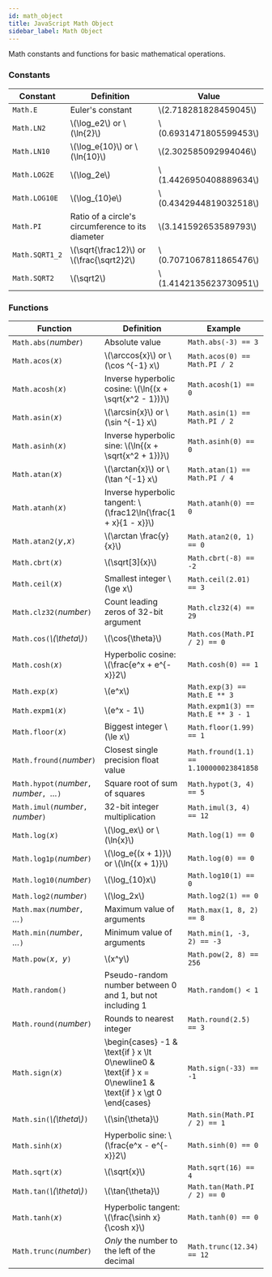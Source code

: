 ```yaml
---
id: math_object
title: JavaScript Math Object
sidebar_label: Math Object
---
```


Math constants and functions for basic mathematical operations.

### Constants
Constant | Definition | Value
---|---|---
`Math.E` | Euler's constant | \\(2.718281828459045\\)
`Math.LN2` | \\(\log_e2\\) or \\(\ln{2}\\) | \\(0.6931471805599453\\)
`Math.LN10` | \\(\log_e{10}\\) or \\(\ln{10}\\) | \\(2.302585092994046\\)
`Math.LOG2E` | \\(\log_2e\\) | \\(1.4426950408889634\\)
`Math.LOG10E` | \\(\log_{10}e\\) | \\(0.4342944819032518\\)
`Math.PI` | Ratio of a circle's circumference to its diameter | \\(3.141592653589793\\)
`Math.SQRT1_2` | \\(\sqrt{\frac12}\\) or \\(\frac{\sqrt2}2\\) | \\(0.7071067811865476\\)
`Math.SQRT2` | \\(\sqrt2\\) | \\(1.4142135623730951\\)

### Functions
Function | Definition | Example
---|---|---
`Math.abs(`*number*`)` | Absolute value | `Math.abs(-3) == 3`
`Math.acos(`*x*`)` | \\(\arccos{x}\\) or \\(\cos ^{-1} x\\) | `Math.acos(0) == Math.PI / 2`
`Math.acosh(`*x*`)` | Inverse hyperbolic cosine: \\(\ln{(x + \sqrt{x^2 - 1})}\\) | `Math.acosh(1) == 0`
`Math.asin(`*x*`)` | \\(\arcsin{x}\\) or \\(\sin ^{-1} x\\) | `Math.asin(1) == Math.PI / 2`
`Math.asinh(`*x*`)` | Inverse hyperbolic sine: \\(\ln{(x + \sqrt{x^2 + 1})}\\) | `Math.asinh(0) == 0`
`Math.atan(`*x*`)` | \\(\arctan{x}\\) or \\(\tan ^{-1} x\\) | `Math.atan(1) == Math.PI / 4`
`Math.atanh(`*x*`)` | Inverse hyperbolic tangent: \\(\frac12\ln{\frac{1 + x}{1 - x}}\\) | `Math.atanh(0) == 0`
`Math.atan2(`*y*`,`*x*`)` | \\(\arctan \frac{y}{x}\\) | `Math.atan2(0, 1) == 0`
`Math.cbrt(`*x*`)` | \\(\sqrt[3]{x}\\) | `Math.cbrt(-8) == -2`
`Math.ceil(`*x*`)` | Smallest integer \\(\ge x\\) | `Math.ceil(2.01) == 3`
`Math.clz32(`*number*`)` | Count leading zeros of 32-bit argument | `Math.clz32(4) == 29`
`Math.cos(`*\\(\theta\\)*`)` | \\(\cos{\theta}\\) | `Math.cos(Math.PI / 2) == 0`
`Math.cosh(`*x*`)` | Hyperbolic cosine: \\(\frac{e^x + e^{-x}}2\\) | `Math.cosh(0) == 1`
`Math.exp(`*x*`)` | \\(e^x\\) | `Math.exp(3) == Math.E ** 3`
`Math.expm1(`*x*`)` | \\(e^x - 1\\) | `Math.expm1(3) == Math.E ** 3 - 1`
`Math.floor(`*x*`)` | Biggest integer \\(\le x\\) | `Math.floor(1.99) == 1`
`Math.fround(`*number*`)` | Closest single precision float value | `Math.fround(1.1) == 1.100000023841858`
`Math.hypot(`*number*`, `*number*`, `*…*`)` | Square root of sum of squares | `Math.hypot(3, 4) == 5`
`Math.imul(`*number*`, `*number*`)` | 32-bit integer multiplication | `Math.imul(3, 4) == 12`
`Math.log(`*x*`)` | \\(\log_ex\\) or \\(\ln{x}\\) | `Math.log(1) == 0`
`Math.log1p(`*number*`)` | \\(\log_e{(x + 1)}\\) or \\(\ln{(x + 1)}\\) | `Math.log(0) == 0`
`Math.log10(`*number*`)` | \\(\log_{10}x\\) | `Math.log10(1) == 0`
`Math.log2(`*number*`)` | \\(\log_2x\\) | `Math.log2(1) == 0`
`Math.max(`*number*`, `*…*`)` | Maximum value of arguments | `Math.max(1, 8, 2) == 8`
`Math.min(`*number*`, `*…*`)` | Minimum value of arguments | `Math.min(1, -3, 2) == -3`
`Math.pow(`*x*`, `*y*`)` | \\(x^y\\) | `Math.pow(2, 8) == 256`
`Math.random()` | Pseudo-random number between 0 and 1, but not including 1 | `Math.random() < 1`
`Math.round(`*number*`)` | Rounds to nearest integer | `Math.round(2.5) == 3`
`Math.sign(`*x*`)` | \begin{cases} -1 & \text{if } x \lt 0\newline0 & \text{if } x = 0\newline1 & \text{if } x \gt 0 \end{cases} | `Math.sign(-33) == -1`
`Math.sin(`*\\(\theta\\)*`)` | \\(\sin{\theta}\\) | `Math.sin(Math.PI / 2) == 1`
`Math.sinh(`*x*`)` | Hyperbolic sine: \\(\frac{e^x - e^{-x}}2\\) | `Math.sinh(0) == 0`
`Math.sqrt(`*x*`)` | \\(\sqrt{x}\\) | `Math.sqrt(16) == 4`
`Math.tan(`*\\(\theta\\)*`)` | \\(\tan{\theta}\\) | `Math.tan(Math.PI / 2) == 0`
`Math.tanh(`*x*`)` | Hyperbolic tangent: \\(\frac{\sinh x}{\cosh x}\\) | `Math.tanh(0) == 0`
`Math.trunc(`*number*`)` | *Only* the number to the left of the decimal | `Math.trunc(12.34) == 12`
